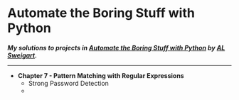 # **Automate the Boring Stuff with Python**
***My solutions to projects in [Automate the Boring Stuff with Python](https://automatetheboringstuff.com/) by [AL Sweigart](https://alsweigart.com/).***

---

* **Chapter 7 - Pattern Matching with Regular Expressions**
  * Strong Password Detection
  * 
